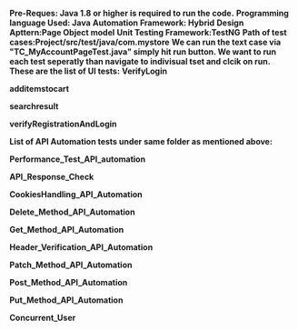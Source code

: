 **Pre-Reques: Java 1.8 or higher is required to run the code.**
**Programming language Used: Java**
**Automation Framework: Hybrid**
**Design Apttern:Page Object model**
**Unit Testing Framework:TestNG**
**Path of test cases:Project/src/test/java/com.mystore**
**We can run the text case via "TC_MyAccountPageTest.java" simply hit run button.
We want to run each test seperatly than navigate to indivisual tset and clcik on run.
These are the list of UI tests:**
**VerifyLogin**

**additemstocart**

**searchresult**

**verifyRegistrationAndLogin**

**List of API Automation tests under same folder as mentioned above:**

**Performance_Test_API_automation**

**API_Response_Check**

**CookiesHandling_API_Automation**

**Delete_Method_API_Automation**

**Get_Method_API_Automation**

**Header_Verification_API_Automation**

**Patch_Method_API_Automation**

**Post_Method_API_Automation**

**Put_Method_API_Automation**

**Concurrent_User**





